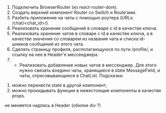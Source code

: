 1. Подключить BrowserRouter (из react-router-dom).
2. Создать верхний компонент Router со Switch и Route’ами.
3. Разбить приложение на чаты с помощью роутера (URLs: /chat/<chat_id>/).
4. Реализовать хранение сообщений в словаре с id в качестве ключа.
5. Реализовать хранение чатов в словаре с id в качестве ключа, а в качестве значения со словарем из названия чата и списка id-шников сообщений из этого чата.
6. Сделать страницу профиля, располагающуюся по пути /profile/, и ссылку на нее в Header’е мессенджера.
7. * Реализовать добавление новых чатов в мессенджер. Для этого нужно связать воедино чаты, хранящиеся в state MessageField, и чаты, отрисовывающиеся в ChatList.
Подсказки:

1) можно перенести state в другой компонент;
2) можно прокидывать функции в нижестоящие компоненты в качестве props.


не меняется надпись в Header (обилие div ?)